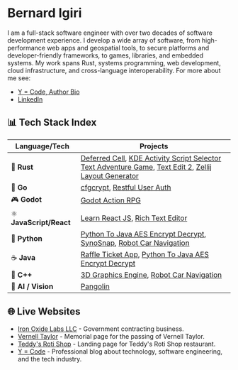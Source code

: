 # Bernard Igiri
I am a full-stack software engineer with over two decades of software development experience. I develop a wide array of software, from high-performance web apps and geospatial tools, to secure platforms and developer-friendly frameworks, to games, libraries, and embedded systems. My work spans Rust, systems programming, web development, cloud infrastructure, and cross-language interoperability. For more about me see:
- [Y = Code, Author Bio](https://yequalscode.com/about-the-author)
- [LinkedIn](https://www.linkedin.com/in/bernardigiri)

## 📊 Tech Stack Index

| Language/Tech        | Projects                                                                 |
|----------------------|--------------------------------------------------------------------------|
| 🦀 **Rust**          | [Deferred Cell](https://github.com/BernardIgiri/deferred-cell), [KDE Activity Script Selector](https://github.com/BernardIgiri/kas-selector) [Text Adventure Game](https://github.com/BernardIgiri/text-adventure-game), [Text Edit 2](https://github.com/BernardIgiri/TextEdit2), [Zellij Layout Generator](https://github.com/BernardIgiri/zellij-layout-generator) |
| 🐹 **Go**            | [cfgcrypt](https://github.com/BernardIgiri/cfgcrypt), [Restful User Auth](https://github.com/BernardIgiri/restfulUserAuth)                            |
| 🎮 **Godot** | [Godot Action RPG](https://github.com/BernardIgiri/GodotActionRPGTutorial)                                                    |
| ⚛️ **JavaScript/React** | [Learn React JS](https://github.com/BernardIgiri/learnReactJS), [Rich Text Editor](https://github.com/BernardIgiri/archive-RichTextEditor)                    |
| 🐍 **Python**         | [Python To Java AES Encrypt Decrypt](https://github.com/BernardIgiri/PythonToJavaAESEncryptDecrypt), [SynoSnap](https://github.com/BernardIgiri/SynoSnap), [Robot Car Navigation](https://github.com/BernardIgiri/archive-RobotCarNavigation) |
| ☕ **Java**            | [Raffle Ticket App](https://github.com/BernardIgiri/archive-RaffleTicketApp), [Python To Java AES Encrypt Decrypt](https://github.com/BernardIgiri/PythonToJavaAESEncryptDecrypt) |
| 🧵 **C++**             | [3D Graphics Engine](https://github.com/BernardIgiri/archive-CrossPlatform3dGraphicsEngine), [Robot Car Navigation](https://github.com/BernardIgiri/archive-RobotCarNavigation)    |
| 🧐 **AI / Vision**       | [Pangolin](https://github.com/BernardIgiri/pangolin)                                                                 |

## 🌐 Live Websites

- [Iron Oxide Labs LLC](https://ironoxidelabs.com) - Government contracting business.
- [Vernell Taylor](https://vernelltaylor.com) - Memorial page for the passing of Vernell Taylor.
- [Teddy's Roti Shop](https://teddysrotishop.com) - Landing page for Teddy's Roti Shop restaurant.
- [Y = Code](https://yequalscode.com) - Professional blog about technology, software engineering, and the tech industry.

